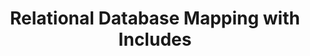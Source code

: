 ---
title: Relational Database Mapping with Includes
description: An example of a Mapping with include statements.
---